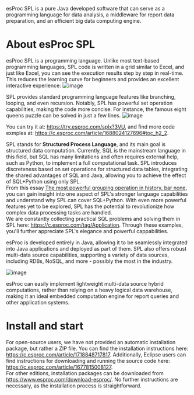 esProc SPL is a pure Java developed software that can serve as a programming language for data analysis, a middleware for report data preparation, and an efficient big data computing engine.  

# About esProc SPL  
esProc SPL is a programming language. Unlike most text-based programming languages, SPL code is written in a grid similar to Excel, and just like Excel, you can see the execution results step by step in real-time. This reduces the learning curve for beginners and provides an excellent interactive experience:
![image](https://www.esproc.com/wp-content/themes/scudata-en/github_esproc_img/1.gif)

  
SPL provides standard programming language features like branching, looping, and even recursion. Notably, SPL has powerful set operation capabilities, making the code more concise. For instance, the famous eight queens puzzle can be solved in just a few lines.
![image](https://www.esproc.com/wp-content/themes/scudata-en/github_esproc_img/2.png)
 
  
You can try it at: https://try.esproc.com/splx?3VU, and find more code exmples at: https://c.esproc.com/article/1688024127696#toc_h2_2.  

SPL stands for **Structured Process Language**, and its main goal is structured data computation. Currently, SQL is the mainstream language in this field, but SQL has many limitations and often requires external help, such as Python, to implement a full computational task. SPL introduces discreteness based on set operations for structured data tables, integrating the shared advantages of SQL and Java, allowing you to achieve the effect of SQL+Python using only SPL.  
From this essay [The most powerful grouping operation in history, bar none](https://c.esproc.com/article/1739934617514), you can gain insight into one aspect of SPL's stronger language capabilities and understand why SPL can cover SQL+Python. With even more powerful features yet to be explored, SPL has the potential to revolutionize how complex data processing tasks are handled.  
We are constantly collecting practical SQL problems and solving them in SPL here: https://c.esproc.com/tag/Application. Through these examples, you'll further appreciate SPL's elegance and powerful cappabilities.  

esProc is developed entirely in Java, allowing it to be seamlessly integrated into Java applications and deployed as part of them. SPL also offers robust multi-data source capabilities, supporting a variety of data sources, including RDBs, NoSQL, and more - possibly the most in the industry.  
 
![image](https://www.esproc.com/wp-content/themes/scudata-en/github_esproc_img/3.png)  
 
esProc can easily implement lightweight multi-data source hybrid computations, rather than relying on a heavy logical data warehouse, making it an ideal embedded computation engine for report queries and other application systems.  

# Install and start

For open-source users, we have not provided an automatic installation package, but rather a ZIP file. You can find the installation instructions here: https://c.esproc.com/article/1718848717817. Additionally, Eclipse users can find instructions for downloading and running the source code here: https://c.esproc.com/article/1677815008127.  
For other editions, installation packages can be downloaded from https://www.esproc.com/download-esproc/. No further instructions are necessary, as the installation process is straightforward.  




